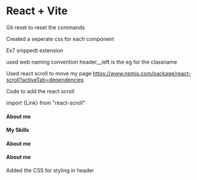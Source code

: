 # React + Vite
Git reset to reset the commands 

Created a seperate css for each component

Es7 snippedt extension

used web naming convention header__left is the eg for the classname

Used react scroll to move my page
https://www.npmjs.com/package/react-scroll?activeTab=dependencies

Code to add the react scroll 

import {Link} from "react-scroll"
 <div className="header__right">
           <link to="about" smooth={true} duration = {500}>
                <h4>About me </h4>
           </link> 
           <link to="skills" smooth={true} duration = {500}>
                <h4>My Skills </h4>
           </link> 
           <link to="Project" smooth={true} duration = {500}>
                <h4>About me </h4>
           </link> 
           <link to="Experience" smooth={true} duration = {500}>
                <h4>About me </h4>
           </link> 
        </div>


Added the CSS for styling in header

